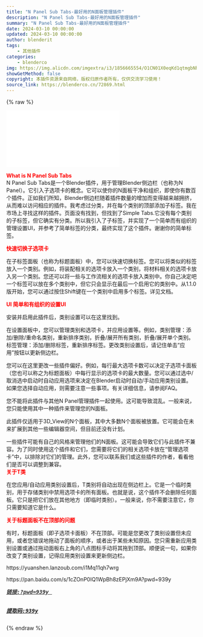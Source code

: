 ```yaml
---
title: "N Panel Sub Tabs-最好用的N面板管理插件"
description: "N Panel Sub Tabs-最好用的N面板管理插件"
summary: "N Panel Sub Tabs-最好用的N面板管理插件"
date: 2024-03-10 00:00:00
updated: 2024-03-10 00:00:00
author: blenderit
tags: 
    - 其他插件
categories:
    - blenderco
img: https://img.alicdn.com/imgextra/i3/1856665554/O1CN01X0eqKd1qtmgbNhtVC_!!1856665554.jpg
showGetMethod: false
copyright: 本插件资源来自网络，版权归原作者所有，仅供交流学习使用！
source_link: https://blenderco.cn/72869.html
---
```


{% raw %}
<div id="external-video-a67888ed18" class="external-video"><iframe frameborder="0" src="//player.bilibili.com/player.html?aid=1701606751&amp;bvid=BV1mK421s7dj&amp;cid=1465173102&amp;p=1" allowfullscreen="true"></iframe></div><p><span style="color: #ff0000;"><strong>What is N Panel Sub Tabs</strong></span><br>
N Panel Sub Tabs是一个Blender插件，用于管理Blender侧边栏（也称为N Panel）。它引入子选项卡的概念。它可以使你的N面板干净和组织，即使你有数百个插件。正如我们所知，Blender侧边栏随着插件数量的增加而变得越来越拥挤，从而难以访问相应的插件。我考虑过分类，并在每个类别的顶部添加子标签。我在市场上寻找这样的插件。页面没有找到，但找到了Simple Tabs.它没有每个类别的子标签，但它确实有分类。所以我引入了子标签，并实现了一个简单而有组织的管理设置UI，并参考了简单标签的分类，最终实现了这个插件。谢谢你的简单标签。</p><p><span style="color: #ff0000;"><strong>快速切换子选项卡</strong></span></p><p>在子标签面板（也称为标题面板）中，您可以快速切换标签。您可以将类似的标签放入一个类别。例如，将装配相关的选项卡放入一个类别，将材料相关的选项卡放入另一个类别。您还可以将一些与工作流相关的选项卡放入类别中。你自己决定吧一个标签可以放在多个类别中，但它只会显示在最后一个启用它的类别中。从1.1.0版开始，您可以通过按住Shift键在一个类别中启用多个标签。详见文档。</p><p><strong><span style="color: #ff0000;">UI 简单和有组织的设置UI</span></strong></p><p>安装并启用此插件后，类别设置可以在这里找到。</p><p>在设置面板中，您可以管理类别和选项卡，并应用设置等。例如，类别管理：添加/删除/重命名类别，重新排序类别，折叠/展开所有类别，折叠/展开单个类别。标签管理：添加/删除标签，重新排序标签。更改类别设置后，请记住单击“应用”按钮以更新侧边栏。</p><p>您可以在这里更改一些插件偏好。例如，每行最大选项卡数可以决定子选项卡面板（您也可以称之为标题面板）中每行显示的选项卡的最大数量。您可以通过选中/取消选中启动时自动应用选项来决定在Blender启动时自动/手动应用类别设置。如果您选择自动应用，则需要注意一些事项。有关详细信息，请参阅FAQ。</p><p>您不能将此插件与其他N Panel管理插件一起使用。这可能导致混乱。一般来说，您只能使用其中一种插件来管理您的N面板。</p><p>此插件仅适用于3D_View的N个面板，其中大多数N个面板被放置。它可能会在未来扩展到其他一些编辑器空间，但目前还没有计划。</p><p>一些插件可能有自己的风格来管理他们的N面板。这可能会导致它们与此插件不兼容。为了同时使用这个插件和它们，您需要将它们的相关选项卡放在“管理选项卡”中，以排除对它们的管理。此外，您可以联系我们或这些插件的作者，看看他们是否可以调整到兼容。<br>
<span style="color: #ff0000;"><strong>关于T类</strong></span></p><p>在您应用/自动应用类别设置后，T类别将自动出现在侧边栏上。它是一个临时类别，用于存储类别中禁用选项卡的所有面板。也就是说，这个插件不会删除任何面板。它只是把它们放在其他地方（即临时类别）。一般来说，你不需要注意它，你只需要知道它是什么。</p><p><strong><span style="color: #ff0000;">关于标题面板不在顶部的问题</span></strong></p><p>有时，标题面板（即子选项卡面板）不在顶部。可能是您更改了类别设置但未应用，或者您错误地拖动了面板的顺序，或者出于某些未知原因。您只需重新应用类别设置或通过拖动面板右上角的八点图标手动将其拖到顶部。顺便说一句，如果你改变了类别设置，记得应用类别设置来更新侧边栏。</p><p>https://yuanshen.lanzoub.com/i1Mq11qh7wrg</p><p>https://pan.baidu.com/s/1cZOnP0IQ1WpBh8zEPjXm9A?pwd=939y</p><pre><a href="https://pan.baidu.com/s/1cZOnP0IQ1WpBh8zEPjXm9A?pwd=939y"><span style="text-decoration: underline; color: #333333;"><em><strong>链接:?pwd=939y </strong></em></span>
</a><span style="text-decoration: underline; color: #333333;"><em><strong><a href="https://pan.baidu.com/s/1cZOnP0IQ1WpBh8zEPjXm9A?pwd=939y">提取码:939y</a> </strong></em></span></pre>
<div style="display: none">blenderco</div>
{% endraw %}